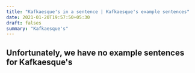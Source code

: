 ```yaml
---
title: "Kafkaesque's in a sentence | Kafkaesque's example sentences"
date: 2021-01-20T19:57:50+05:30
draft: falses
summary: "Kafkaesque's"
---
```

## Unfortunately, we have no example sentences for Kafkaesque's                 
